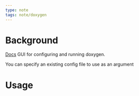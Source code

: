```yaml
---
type: note
tags: note/doxygen
---
```

# Background
[Docs](https://www.doxygen.nl/manual/doxywizard_usage.html)
GUI for configuring and running doxygen. 

You can specify an existing config file to use as an argument

# Usage